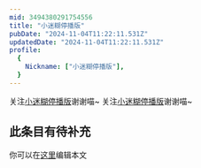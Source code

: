 ```yaml
---
mid: 3494380291754556
title: "小迷糊停播版"
pubDate: "2024-11-04T11:22:11.531Z"
updatedDate: "2024-11-04T11:22:11.531Z"
profile:
  {
    Nickname: ["小迷糊停播版"],
  }
---
```


关注[小迷糊停播版](https://space.bilibili.com/3494380291754556)谢谢喵~ 关注[小迷糊停播版](https://space.bilibili.com/3494380291754556)谢谢喵~

## 此条目有待补充
你可以在[这里](https://github.com/Yuhanawa/VTuber.ICU/edit/master/src/content/v/小迷糊停播版/index.md)编辑本文
